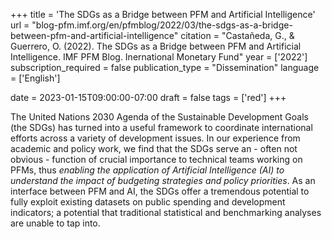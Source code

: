 +++
title = 'The SDGs as a Bridge between PFM and Artificial Intelligence'
url = "blog-pfm.imf.org/en/pfmblog/2022/03/the-sdgs-as-a-bridge-between-pfm-and-artificial-intelligence"
citation = "Castañeda, G., &amp; Guerrero, O. (2022). The SDGs as a Bridge between PFM and Artificial Intelligence. IMF PFM Blog. Inernational Monetary Fund"
year = ['2022']
subscription_required = false
publication_type = "Dissemination"
language = ['English']


date = 2023-01-15T09:00:00-07:00
draft = false
tags = ['red']
+++

The United Nations 2030 Agenda of the Sustainable Development Goals (the SDGs) has turned into a useful framework to coordinate international efforts across a variety of development issues. In our experience from academic and policy work, we find that the SDGs serve an - often not obvious - function of crucial importance to technical teams working on PFMs, thus <em>enabling the application of Artificial Intelligence (AI) to understand the impact of budgeting strategies and policy priorities</em>. As an interface between PFM and AI, the SDGs offer a tremendous potential to fully exploit existing datasets on public spending and development indicators; a potential that traditional statistical and benchmarking analyses are unable to tap into.